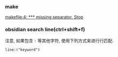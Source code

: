 
### make

[makefile:4: *** missing separator. Stop](https://stackoverflow.com/questions/16931770/makefile4-missing-separator-stop)

### obsidian search line(ctrl+shift+f)

注意, 如果包含 `:` 等其他字符, 使用下列方式来进行行匹配.

	line:("keyword")
